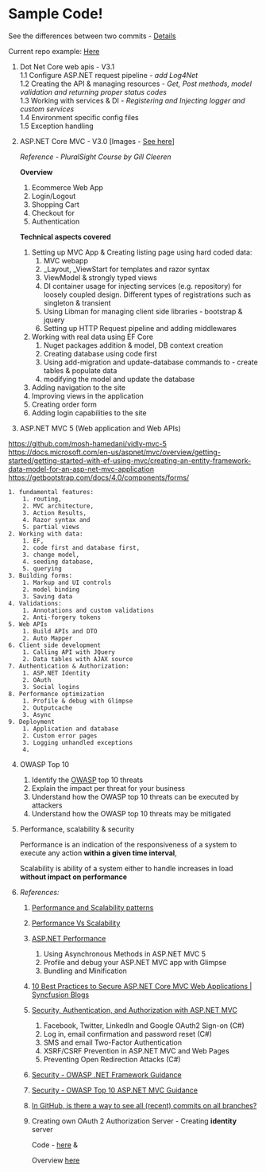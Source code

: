 
# Sample Code!

See the differences between two commits - [Details](https://docs.github.com/en/github/collaborating-with-issues-and-pull-requests/about-comparing-branches-in-pull-requests#three-dot-and-two-dot-git-diff-comparisons)


Current repo example: [Here](https://github.com/neerajbopalkar/SampleCode/compare/ebe5a2f78038cb93c8171e2137181e991f1e4de4..d369071bea86b2bc6bd91d6daed9f6813f6d457a)

1. Dot Net Core web apis - V3.1  
    1.1 Configure ASP.NET request pipeline - *add Log4Net*  
    1.2 Creating the API & managing resources  - *Get, Post methods, model validation and returning proper status codes*  
    1.3 Working with services & DI  - *Registering and Injecting logger and custom services*  
    1.4 Environment specific config files    
    1.5 Exception handling

2. ASP.NET Core MVC - V3.0 [Images - [See here](02.AspDotNetCoreMvc/Readme.md)]
   
   *Reference - PluralSight Course by Gill Cleeren*

    **Overview**

    1. Ecommerce Web App       
    2. Login/Logout    
    3. Shopping Cart
    4. Checkout for
    5. Authentication

    **Technical aspects covered**

    1. Setting up MVC App & Creating listing page using hard coded data:
        1. MVC webapp  
        2. _Layout, _ViewStart for templates and razor syntax
        3. ViewModel & strongly typed views
        4. DI container usage for injecting services (e.g. repository) for loosely coupled design. Different types of registrations such as singleton & transient
        5. Using Libman for managing client side libraries - bootstrap & jquery
        6. Setting up HTTP Request pipeline and adding middlewares
    2. Working with real data using EF Core
        1. Nuget packages addition & model, DB context creation
        2. Creating database using code first
        3. Using add-migration and update-database commands to - create tables & populate data
        4. modifying the model and update the database
    3. Adding navigation to the site
    4. Improving views in the application
    5. Creating order form
    6. Adding login capabilities to the site
    
3. ASP.NET MVC 5 (Web application and Web APIs)

 https://github.com/mosh-hamedani/vidly-mvc-5
 https://docs.microsoft.com/en-us/aspnet/mvc/overview/getting-started/getting-started-with-ef-using-mvc/creating-an-entity-framework-data-model-for-an-asp-net-mvc-application
 https://getbootstrap.com/docs/4.0/components/forms/

    1. fundamental features:  
        1. routing, 
        2. MVC architecture, 
        3. Action Results, 
        4. Razor syntax and
        5. partial views
    2. Working with data: 
        1. EF, 
        2. code first and database first, 
        3. change model, 
        4. seeding database, 
        5. querying
    3. Building forms:
        1. Markup and UI controls
        2. model binding
        3. Saving data
    4. Validations:
        1. Annotations and custom validations
        2. Anti-forgery tokens
    5. Web APIs
        1. Build APIs and DTO
        2. Auto Mapper
    6. Client side development
        1. Calling API with JQuery
        2. Data tables with AJAX source
    7. Authentication & Authorization:
        1. ASP.NET Identity
        2. OAuth
        3. Social logins
    8. Performance optimization
        1. Profile & debug with Glimpse
        2. Outputcache
        3. Async
    9. Deployment
        1. Application and database
        2. Custom error pages
        3. Logging unhandled exceptions
        4. 

4. OWASP Top 10
    1. Identify the [OWASP](https://owasp.org/www-project-top-ten/) top 10 threats
    2. Explain the impact per threat for your business
    3. Understand how the OWASP top 10 threats can be executed by attackers
    4. Understand how the OWASP top 10 threats may be mitigated
  
5. Performance, scalability & security

    Performance is an indication of the responsiveness of a system to execute any action **within a given time interval**, 
    
    Scalability is ability of a system either to handle increases in load **without impact on performance** 

6. *References:*
    1. [Performance and Scalability patterns](https://docs.microsoft.com/en-us/azure/architecture/patterns/category/performance-scalability)

    2. [Performance Vs Scalability](https://www.dynatrace.com/news/blog/performance-vs-scalability/)

    3. [ASP.NET Performance](https://docs.microsoft.com/en-us/aspnet/mvc/overview/performance/)        
        1. Using Asynchronous Methods in ASP.NET MVC 5
        2. Profile and debug your ASP.NET MVC app with Glimpse
        3. Bundling and Minification

    4. [10 Best Practices to Secure ASP.NET Core MVC Web Applications | Syncfusion Blogs](https://www.syncfusion.com/blogs/post/10-practices-secure-asp-net-core-mvc-app.aspx)

    5. [Security, Authentication, and Authorization with ASP.NET MVC](https://docs.microsoft.com/en-us/aspnet/mvc/overview/security/)
        
        1. Facebook, Twitter, LinkedIn and Google OAuth2 Sign-on (C#)
        2. Log in, email confirmation and password reset (C#)
        3. SMS and email Two-Factor Authentication
        4. XSRF/CSRF Prevention in ASP.NET MVC and Web Pages
        5. Preventing Open Redirection Attacks (C#)

    6. [Security - OWASP .NET Framework Guidance](https://cheatsheetseries.owasp.org/cheatsheets/DotNet_Security_Cheat_Sheet.html#net-framework-guidance)
    7. [Security - OWASP Top 10 ASP.NET MVC Guidance](https://cheatsheetseries.owasp.org/cheatsheets/DotNet_Security_Cheat_Sheet.html#asp-net-mvc-guidance)

    8. [In GitHub, is there a way to see all (recent) commits on all branches?](https://stackoverflow.com/questions/33926874/in-github-is-there-a-way-to-see-all-recent-commits-on-all-branches)
        
    9. Creating own OAuth 2 Authorization Server - Creating **identity** server 
       
       Code - [here](https://github.com/IdentityServer/IdentityServer3.Samples) & 
       
       Overview [here](http://docs.identityserver.io/en/release/intro/big_picture.html#)


<!-- ![Alt text](Images/Tulips.jpg?raw=true "Tulipse") -->